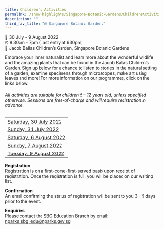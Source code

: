 ```yaml
---
title: Children’s Activities
permalink: /show-highlights/Singapore-Botanic-Gardens/ChildrensActivities
description: ""
third_nav_title: "@ Singapore Botanic Gardens"
---
```

📆 30 July - 9 August 2022 <br>
⏰ 8.30am - 7pm (Last entry at 630pm)  <br>
📍 Jacob Ballas Children’s Garden, Singapore Botanic Gardens

Embrace your inner naturalist and learn more about the wonderful wildlife and the amazing plants that can be found in the Jacob Ballas Children’s Garden. Sign up below for a chance to listen to stories in the natural setting of a garden, examine specimens through microscopes, make art using leaves and more! For more information on our programmes, click on the links below.  

###### All activities are suitable for children 5 – 12 years old, unless specified otherwise. Sessions are free-of-charge and will require registration in advance. 


||
| -------- | 
| [Saturday, 30 July 2022](https://sgf.nparks.gov.sg/CP30July/) | 
| [Sunday, 31 July 2022](https://sgf.nparks.gov.sg/CP31July/) | 
| [Saturday, 6 August 2022](https://sgf.nparks.gov.sg/CP6Aug/) | 
| [Sunday, 7 August 2022](https://sgf.nparks.gov.sg/CP7Aug/) | 
| [Tuesday, 9 August 2022](https://sgf.nparks.gov.sg/CP9Aug/) | 


**Registration**<br>
Registration is on a first-come-first-served basis upon receipt of registration. Once the registration is full, you will be placed on our waiting list.

**Confirmation**<br>
An email confirming the status of registration will be sent to you 3 – 5 days prior to the event. 

**Enquiries**<br>
Please contact the SBG Education Branch by email: [nparks_sbg_edu@nparks.gov.sg](nparks_sbg_edu@nparks.gov.sg)